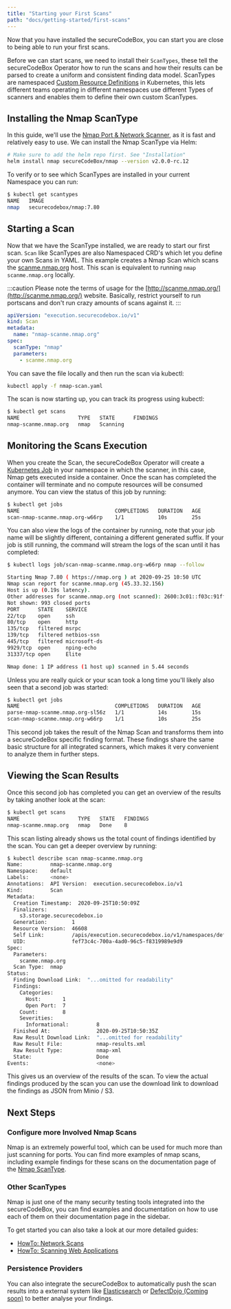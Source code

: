 ```yaml
---
title: "Starting your First Scans"
path: "docs/getting-started/first-scans"
---
```


Now that you have installed the secureCodeBox, you can start you are close to being able to run your first scans.

Before we can start scans, we need to install their `ScanTypes`, these tell the secureCodeBox Operator how to run the scans and how their results can be parsed to create a uniform and consistent finding data model. ScanTypes are namespaced [Custom Resource Definitions](https://kubernetes.io/docs/tasks/extend-kubernetes/custom-resources/custom-resource-definitions/) in Kubernetes, this lets different teams operating in different namespaces use different Types of scanners and enables them to define their own custom ScanTypes.

## Installing the Nmap ScanType

In this guide, we'll use the [Nmap Port & Network Scanner](https://nmap.org), as it is fast and relatively easy to use. We can install the Nmap ScanType via Helm:

```bash
# Make sure to add the helm repo first. See "Installation"
helm install nmap secureCodeBox/nmap --version v2.0.0-rc.12
```

To verify or to see which ScanTypes are installed in your current Namespace you can run:

```bash {1}
$ kubectl get scantypes
NAME   IMAGE
nmap   securecodebox/nmap:7.80
```

## Starting a Scan

Now that we have the ScanType installed, we are ready to start our first scan. `Scan` like ScanTypes are also Namespaced CRD's which let you define your own Scans in YAML. This example creates a Nmap Scan which scans the [scanme.nmap.org](http://scanme.nmap.org) host. This scan is equivalent to running `nmap scanme.nmap.org` locally.

:::caution
Please note the terms of usage for the [http://scanme.nmap.org/](http://scanme.nmap.org/) website.
Basically, restrict yourself to run portscans and don't run crazy amounts of scans against it.
:::

```yaml title="nmap-scan.yaml"
apiVersion: "execution.securecodebox.io/v1"
kind: Scan
metadata:
  name: "nmap-scanme.nmap.org"
spec:
  scanType: "nmap"
  parameters:
    - scanme.nmap.org
```

You can save the file locally and then run the scan via kubectl:

```bash
kubectl apply -f nmap-scan.yaml
```

The scan is now starting up, you can track its progress using kubectl:

```bash {1}
$ kubectl get scans
NAME                   TYPE   STATE      FINDINGS
nmap-scanme.nmap.org   nmap   Scanning
```

## Monitoring the Scans Execution

When you create the Scan, the secureCodeBox Operator will create a [Kubernetes Job](https://kubernetes.io/docs/concepts/workloads/controllers/jobs-run-to-completion/) in your namespace in which the scanner, in this case, Nmap gets executed inside a container. Once the scan has completed the container will terminate and no compute resources will be consumed anymore. You can view the status of this job by running:

```bash {1}
$ kubectl get jobs
NAME                               COMPLETIONS   DURATION   AGE
scan-nmap-scanme.nmap.org-w66rp    1/1           10s        25s
```

You can also view the logs of the container by running, note that your job name will be slightly different, containing a different generated suffix. If your job is still running, the command will stream the logs of the scan until it has completed:

```bash {1}
$ kubectl logs job/scan-nmap-scanme.nmap.org-w66rp nmap --follow

Starting Nmap 7.80 ( https://nmap.org ) at 2020-09-25 10:50 UTC
Nmap scan report for scanme.nmap.org (45.33.32.156)
Host is up (0.19s latency).
Other addresses for scanme.nmap.org (not scanned): 2600:3c01::f03c:91ff:fe18:bb2f
Not shown: 993 closed ports
PORT      STATE    SERVICE
22/tcp    open     ssh
80/tcp    open     http
135/tcp   filtered msrpc
139/tcp   filtered netbios-ssn
445/tcp   filtered microsoft-ds
9929/tcp  open     nping-echo
31337/tcp open     Elite

Nmap done: 1 IP address (1 host up) scanned in 5.44 seconds

```

Unless you are really quick or your scan took a long time you'll likely also seen that a second job was started:

```bash {1}
$ kubectl get jobs
NAME                               COMPLETIONS   DURATION   AGE
parse-nmap-scanme.nmap.org-sl56z   1/1           14s        15s
scan-nmap-scanme.nmap.org-w66rp    1/1           10s        25s
```

This second job takes the result of the Nmap Scan and transforms them into a secureCodeBox specific finding format. These findings share the same basic structure for all integrated scanners, which makes it very convenient to analyze them in further steps.

## Viewing the Scan Results

Once this second job has completed you can get an overview of the results by taking another look at the scan:

```bash {1}
$ kubectl get scans
NAME                   TYPE   STATE   FINDINGS
nmap-scanme.nmap.org   nmap   Done    8
```

This scan listing already shows us the total count of findings identified by the scan. You can get a deeper overview by running:

```bash {1,20-26}
$ kubectl describe scan nmap-scanme.nmap.org
Name:         nmap-scanme.nmap.org
Namespace:    default
Labels:       <none>
Annotations:  API Version:  execution.securecodebox.io/v1
Kind:         Scan
Metadata:
  Creation Timestamp:  2020-09-25T10:50:09Z
  Finalizers:
    s3.storage.securecodebox.io
  Generation:        1
  Resource Version:  46608
  Self Link:         /apis/execution.securecodebox.io/v1/namespaces/default/scans/nmap-scanme.nmap.org
  UID:               fef73c4c-700a-4ad0-96c5-f8319989e9d9
Spec:
  Parameters:
    scanme.nmap.org
  Scan Type:  nmap
Status:
  Finding Download Link:  "...omitted for readability"
  Findings:
    Categories:
      Host:       1
      Open Port:  7
    Count:        8
    Severities:
      Informational:         8
  Finished At:               2020-09-25T10:50:35Z
  Raw Result Download Link:  "...omitted for readability"
  Raw Result File:           nmap-results.xml
  Raw Result Type:           nmap-xml
  State:                     Done
Events:                      <none>
```

This gives us an overview of the results of the scan.
To view the actual findings produced by the scan you can use the download link to download the findings as JSON from Minio / S3.

## Next Steps

### Configure more Involved Nmap Scans

Nmap is an extremely powerful tool, which can be used for much more than just scanning for ports.
You can find more examples of nmap scans, including example findings for these scans on the documentation page of the [Nmap ScanType](/docs/scanners/Nmap).

### Other ScanTypes

Nmap is just one of the many security testing tools integrated into the secureCodeBox, you can find examples and documentation on how to use each of them on their documentation page in the sidebar.

To get started you can also take a look at our more detailed guides:

- [HowTo: Network Scans](/docs/how-tos/scanning-networks)
- [HowTo: Scanning Web Applications](/docs/how-tos/scanning-web-applications)

### Persistence Providers

You can also integrate the secureCodeBox to automatically push the scan results into a external system like [Elasticsearch](/docs/hooks/Elasticsearch) or [DefectDojo (Coming soon)](/docs/hooks/DefectDojo) to better analyse your findings.
